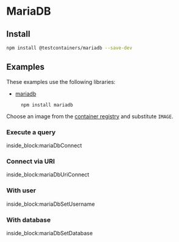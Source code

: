 # MariaDB

## Install

```bash
npm install @testcontainers/mariadb --save-dev
```

## Examples

These examples use the following libraries:

- [mariadb](https://www.npmjs.com/package/mariadb)

        npm install mariadb

Choose an image from the [container registry](https://hub.docker.com/_/mariadb) and substitute `IMAGE`.

### Execute a query

<!--codeinclude-->
[](../../packages/modules/mariadb/src/mariadb-container.test.ts) inside_block:mariaDbConnect
<!--/codeinclude-->

### Connect via URI

<!--codeinclude-->
[](../../packages/modules/mariadb/src/mariadb-container.test.ts) inside_block:mariaDbUriConnect
<!--/codeinclude-->

### With user

<!--codeinclude-->
[](../../packages/modules/mariadb/src/mariadb-container.test.ts) inside_block:mariaDbSetUsername
<!--/codeinclude-->

### With database

<!--codeinclude-->
[](../../packages/modules/mariadb/src/mariadb-container.test.ts) inside_block:mariaDbSetDatabase
<!--/codeinclude-->
